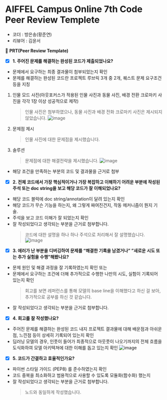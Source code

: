 # AIFFEL Campus Online 7th Code Peer Review Templete

- 코더 : 방은송(황준연)
- 리뷰어 : 김윤서



🔑 **PRT(Peer Review Template)**

- [x] **1. 주어진 문제를 해결하는 완성된 코드가 제출되었나요?**
- 문제에서 요구하는 최종 결과물이 첨부되었는지 확인
- 문제를 해결하는 완성된 코드란 프로젝트 루브릭 3개 중 2개,
퀘스트 문제 요구조건 등을 지칭
1. 인물 모드 사진(아웃포커스가 적용된 인물 사진과 동물 사진, 배경 전환 크로마키 사진을 각각 1장 이상 성공적으로 제작)
   > 인물 사진은 첨부하였으나, 동물 사진과 배경 전화 크로마키 사진은 제시되지 않았습니다.
   ![image](https://github.com/ysKim2000/AIFFEL-4/assets/86720575/c9b90e38-9b16-46d3-9b6d-6505e79c2028)

2. 문제점 제시
   > 인물 사진에 대한 문제점을 제시했습니다.
3. 솔루션
   > 문제점에 대한 해결전략을 제시했습니다.
      ![image](https://github.com/ysKim2000/AIFFEL-4/assets/86720575/50656d49-6233-464c-94f9-5f1f490b7997)
- 해당 조건을 만족하는 부분의 코드 및 결과물을 근거로 첨부

- [x] **2. 전체 코드에서 가장 핵심적이거나 가장 복잡하고 이해하기 어려운 부분에 작성된
주석 또는 doc string을 보고 해당 코드가 잘 이해되었나요?**
- 해당 코드 블럭에 doc string/annotation이 달려 있는지 확인
- 해당 코드가 무슨 기능을 하는지, 왜 그렇게 짜여진건지, 작동 메커니즘이 뭔지 기술.
- 주석을 보고 코드 이해가 잘 되었는지 확인
- 잘 작성되었다고 생각되는 부분을 근거로 첨부합니다.
  > 코드에 대한 설명을 하나 하나 주석으로 처리해서 잘 설명했습니다.
     ![image](https://github.com/ysKim2000/AIFFEL-4/assets/86720575/4e9397ac-642c-4445-9cee-58a9dde300df)


- [x] **3. 에러가 난 부분을 디버깅하여 문제를 “해결한 기록을 남겼거나”
”새로운 시도 또는 추가 실험을 수행”해봤나요?**
- 문제 원인 및 해결 과정을 잘 기록하였는지 확인 또는
- 문제에서 요구하는 조건에 더해 추가적으로 수행한 나만의 시도,
실험이 기록되어 있는지 확인
  > 회고를 보면 레퍼런스를 통해 모델의 base line을 이해했다고 하신 걸 보아, 추가적으로 공부를 하신 것 같습니다.
- 잘 작성되었다고 생각되는 부분을 근거로 첨부합니다.
  

- [x] **4. 회고를 잘 작성했나요?**
- 주어진 문제를 해결하는 완성된 코드 내지 프로젝트 결과물에 대해
배운점과 아쉬운점, 느낀점 등이 상세히 기록되어 있는지 확인
- 딥러닝 모델의 경우,
인풋이 들어가 최종적으로 아웃풋이 나오기까지의 전체 흐름을 도식화하여
모델 아키텍쳐에 대한 이해를 돕고 있는지 확인
![image](https://github.com/ysKim2000/AIFFEL-4/assets/86720575/6de8e63f-45c2-4950-88c0-b6719efc6a46)


- [x] **5. 코드가 간결하고 효율적인가요?**
- 파이썬 스타일 가이드 (PEP8) 를 준수하였는지 확인
- 코드 중복을 최소화하고 범용적으로 사용할 수 있도록 모듈화(함수화) 했는지
- 잘 작성되었다고 생각되는 부분을 근거로 첨부합니다.
  > 노드와 동일하게 작성했습니다.
  
